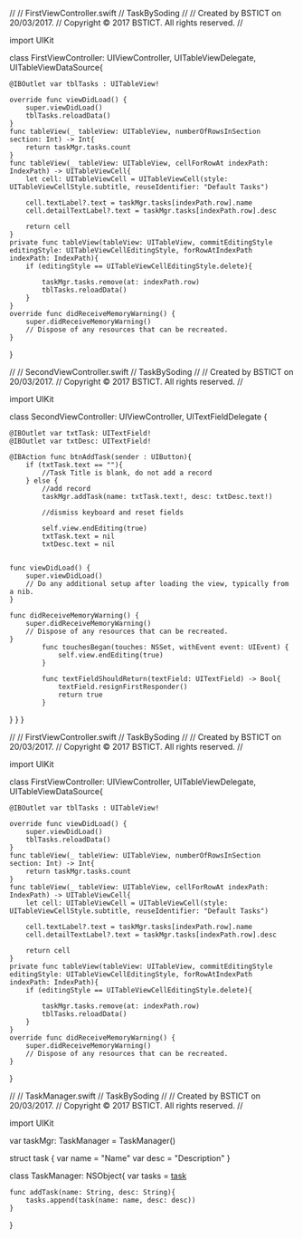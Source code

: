 
//
//  FirstViewController.swift
//  TaskBySoding
//
//  Created by BSTICT on 20/03/2017.
//  Copyright © 2017 BSTICT. All rights reserved.
//

import UIKit

class FirstViewController: UIViewController, UITableViewDelegate, UITableViewDataSource{

    @IBOutlet var tblTasks : UITableView!
    
    override func viewDidLoad() {
        super.viewDidLoad()
        tblTasks.reloadData()
    }
    func tableView(_ tableView: UITableView, numberOfRowsInSection section: Int) -> Int{
        return taskMgr.tasks.count
    }
    func tableView(_ tableView: UITableView, cellForRowAt indexPath: IndexPath) -> UITableViewCell{
        let cell: UITableViewCell = UITableViewCell(style: UITableViewCellStyle.subtitle, reuseIdentifier: "Default Tasks")
        
        cell.textLabel?.text = taskMgr.tasks[indexPath.row].name
        cell.detailTextLabel?.text = taskMgr.tasks[indexPath.row].desc
        
        return cell
    }
    private func tableView(tableView: UITableView, commitEditingStyle editingStyle: UITableViewCellEditingStyle, forRowAtIndexPath indexPath: IndexPath){
        if (editingStyle == UITableViewCellEditingStyle.delete){
            
            taskMgr.tasks.remove(at: indexPath.row)
            tblTasks.reloadData()
        }
    }
    override func didReceiveMemoryWarning() {
        super.didReceiveMemoryWarning()
        // Dispose of any resources that can be recreated.
    }


}


//
//  SecondViewController.swift
//  TaskBySoding
//
//  Created by BSTICT on 20/03/2017.
//  Copyright © 2017 BSTICT. All rights reserved.
//

import UIKit

class SecondViewController: UIViewController, UITextFieldDelegate {
    
    @IBOutlet var txtTask: UITextField!
    @IBOutlet var txtDesc: UITextField!
    
    @IBAction func btnAddTask(sender : UIButton){
        if (txtTask.text == ""){
            //Task Title is blank, do not add a record
        } else {
            //add record
            taskMgr.addTask(name: txtTask.text!, desc: txtDesc.text!)
            
            //dismiss keyboard and reset fields
            
            self.view.endEditing(true)
            txtTask.text = nil
            txtDesc.text = nil


    func viewDidLoad() {
        super.viewDidLoad()
        // Do any additional setup after loading the view, typically from a nib.
    }

    func didReceiveMemoryWarning() {
        super.didReceiveMemoryWarning()
        // Dispose of any resources that can be recreated.
    }
            func touchesBegan(touches: NSSet, withEvent event: UIEvent) {
                self.view.endEditing(true)
            }
            
            func textFieldShouldReturn(textField: UITextField) -> Bool{
                textField.resignFirstResponder()
                return true
            }
        
}
}
}



//
//  FirstViewController.swift
//  TaskBySoding
//
//  Created by BSTICT on 20/03/2017.
//  Copyright © 2017 BSTICT. All rights reserved.
//

import UIKit

class FirstViewController: UIViewController, UITableViewDelegate, UITableViewDataSource{

    @IBOutlet var tblTasks : UITableView!
    
    override func viewDidLoad() {
        super.viewDidLoad()
        tblTasks.reloadData()
    }
    func tableView(_ tableView: UITableView, numberOfRowsInSection section: Int) -> Int{
        return taskMgr.tasks.count
    }
    func tableView(_ tableView: UITableView, cellForRowAt indexPath: IndexPath) -> UITableViewCell{
        let cell: UITableViewCell = UITableViewCell(style: UITableViewCellStyle.subtitle, reuseIdentifier: "Default Tasks")
        
        cell.textLabel?.text = taskMgr.tasks[indexPath.row].name
        cell.detailTextLabel?.text = taskMgr.tasks[indexPath.row].desc
        
        return cell
    }
    private func tableView(tableView: UITableView, commitEditingStyle editingStyle: UITableViewCellEditingStyle, forRowAtIndexPath indexPath: IndexPath){
        if (editingStyle == UITableViewCellEditingStyle.delete){
            
            taskMgr.tasks.remove(at: indexPath.row)
            tblTasks.reloadData()
        }
    }
    override func didReceiveMemoryWarning() {
        super.didReceiveMemoryWarning()
        // Dispose of any resources that can be recreated.
    }


}

//
//  TaskManager.swift
//  TaskBySoding
//
//  Created by BSTICT on 20/03/2017.
//  Copyright © 2017 BSTICT. All rights reserved.
//

import UIKit

var taskMgr: TaskManager = TaskManager()

struct task {
    var name = "Name"
    var desc = "Description"
}

class TaskManager: NSObject{
    var tasks = [task]()
    
    func addTask(name: String, desc: String){
        tasks.append(task(name: name, desc: desc))
    }
}


